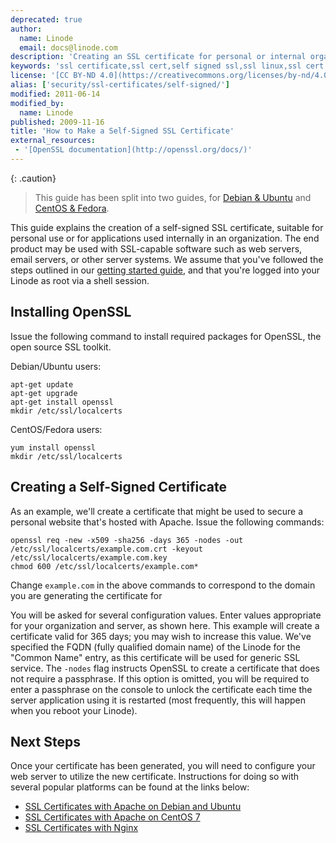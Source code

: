 ```yaml
---
deprecated: true
author:
  name: Linode
  email: docs@linode.com
description: 'Creating an SSL certificate for personal or internal organizational use on a Linux server.'
keywords: 'ssl certificate,ssl cert,self signed ssl,ssl linux,ssl cert linux'
license: '[CC BY-ND 4.0](https://creativecommons.org/licenses/by-nd/4.0)'
alias: ['security/ssl-certificates/self-signed/']
modified: 2011-06-14
modified_by:
  name: Linode
published: 2009-11-16
title: 'How to Make a Self-Signed SSL Certificate'
external_resources:
 - '[OpenSSL documentation](http://openssl.org/docs/)'
---
```


{: .caution}
> This guide has been split into two guides, for [Debian & Ubuntu](/docs/security/ssl/create-a-self-signed-certificate-on-debian-and-ubuntu) and [CentOS & Fedora](/docs/security/ssl/create-a-self-signed-certificate-on-centos-and-fedora).

This guide explains the creation of a self-signed SSL certificate, suitable for personal use or for applications used internally in an organization. The end product may be used with SSL-capable software such as web servers, email servers, or other server systems. We assume that you've followed the steps outlined in our [getting started guide](/docs/getting-started/), and that you're logged into your Linode as root via a shell session.

## Installing OpenSSL

Issue the following command to install required packages for OpenSSL, the open source SSL toolkit.

Debian/Ubuntu users:

    apt-get update
    apt-get upgrade
    apt-get install openssl
    mkdir /etc/ssl/localcerts

CentOS/Fedora users:

    yum install openssl
    mkdir /etc/ssl/localcerts

## Creating a Self-Signed Certificate

As an example, we'll create a certificate that might be used to secure a personal website that's hosted with Apache. Issue the following commands:

    openssl req -new -x509 -sha256 -days 365 -nodes -out /etc/ssl/localcerts/example.com.crt -keyout /etc/ssl/localcerts/example.com.key
    chmod 600 /etc/ssl/localcerts/example.com*

Change `example.com` in the above commands to correspond to the domain you are generating the certificate for

You will be asked for several configuration values. Enter values appropriate for your organization and server, as shown here. This example will create a certificate valid for 365 days; you may wish to increase this value. We've specified the FQDN (fully qualified domain name) of the Linode for the "Common Name" entry, as this certificate will be used for generic SSL service. The `-nodes` flag instructs OpenSSL to create a certificate that does not require a passphrase. If this option is omitted, you will be required to enter a passphrase on the console to unlock the certificate each time the server application using it is restarted (most frequently, this will happen when you reboot your Linode).

## Next Steps

Once your certificate has been generated, you will need to configure your web server to utilize the new certificate. Instructions for doing so with several popular platforms can be found at the links below:

- [SSL Certificates with Apache on Debian and Ubuntu](/docs/security/ssl/ssl-apache2-debian-ubuntu)
- [SSL Certificates with Apache on CentOS 7](/docs/security/ssl/ssl-apache2-centos)
- [SSL Certificates with Nginx](/docs/security/ssl/ssl-certificates-with-nginx)
